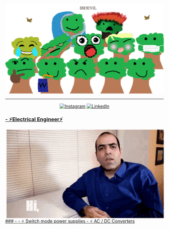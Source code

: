<img style="height:20" alt="banner" src="Assets/TreeFamily.png"/>

***
<div align="center">
<a href="https://www.instagram.com/matthew_bakalian/" target="_blank"><img alt="Instagram" src="https://img.shields.io/badge/Instagram-%23E4405F.svg?style=for-the-badge&logo=Instagram&logoColor=white"/></a> 
<a href="https://www.linkedin.com/in/matthew-bakalian/" target="_blank"> <img alt="LinkedIn" src="https://img.shields.io/badge/linkedin-%230077B5.svg?style=for-the-badge&logo=linkedin&logoColor=white"/>
</div>

### - ⚡Electrical Engineer⚡
<!-- <img alt="Electrik Engeer" src="Assets/bridgeGif.gif"> </img>   -->

<img hight="400" width="500" alt="GIF" align="right" src="Assets/bridgeGif.gif">
  ### -
  - ⚡ Switch mode power supplies
  - ⚡ AC / DC Converters
</br>
